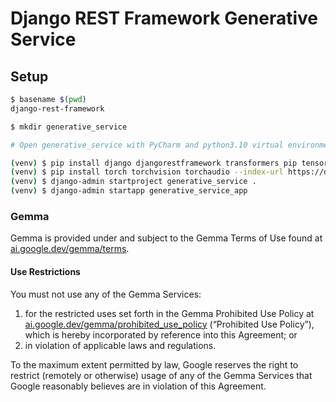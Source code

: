 # Django REST Framework Generative Service

## Setup

```bash
$ basename $(pwd)
django-rest-framework

$ mkdir generative_service

# Open generative_service with PyCharm and python3.10 virtual environment

(venv) $ pip install django djangorestframework transformers pip tensorflow
(venv) $ pip install torch torchvision torchaudio --index-url https://download.pytorch.org/whl/cpu
(venv) $ django-admin startproject generative_service .
(venv) $ django-admin startapp generative_service_app
```

### Gemma

Gemma is provided under and subject to the Gemma Terms of Use found at [ai.google.dev/gemma/terms](ai.google.dev/gemma/terms).

#### Use Restrictions

You must not use any of the Gemma Services:

1. for the restricted uses set forth in the Gemma Prohibited Use Policy at [ai.google.dev/gemma/prohibited_use_policy](ai.google.dev/gemma/prohibited_use_policy) (“Prohibited Use Policy”), which is hereby incorporated by reference into this Agreement; or 
2. in violation of applicable laws and regulations.

To the maximum extent permitted by law, Google reserves the right to restrict (remotely or otherwise) usage of any of the Gemma Services that Google reasonably believes are in violation of this Agreement.
